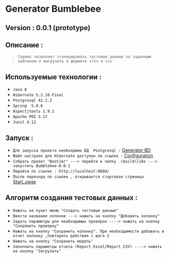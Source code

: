# Generator Bumblebee
## Version : 0.0.1 (prototype)
## Описание :
>`Сервис позволяет сгенерировать тестовые данные по заданным шаблонам и выгрузить в формате xlsx и csv`
## Используемые технологии :
* `Java 8`
* `Hibernate 5.2.16.Final`
* `Postgresql 42.2.2`
* `Spring  5.0.6`
* `Aspectjtools 1.9.1`
* `Apache POI 3.17`
* `Junit 4.12`
## Запуск : 
* `Для запуска проекта необходима БД  Postgresql :` [Generator BD](https://github.com/TimurBaldin/Bumblebee/tree/develop/src/database/migration)
* `Файл настроек для Hibernate доступен по ссылке :`  [Configuration](https://github.com/TimurBaldin/Bumblebee/blob/develop/src/main/resources/hibernate.cfg.xml)
* `Собрать проект "BootJar" ---> перейти в папку  \build\libs ---> запустить Bumblebee-0.0.1 `
* `Перейти по ссылке : http://localhost:8080/`
* `После перехода по ссылке , открывается стартовая стриница ` [Start_page](https://drive.google.com/file/d/17abrZwuefXY72D1SWx5C4B2gezVVKyy6/view?usp=sharing)
## Алгоритм создания тестовых данных  : 
* `Нажать на пункт меню "Создать тестовые данные" `
* `Ввести название колонки ---> нажать на кнопку "Добавить колонку" `
* `Задать параметры для необходимых проверок ----> нажать на кнопку "Сохранить проверку" `
* `Нажать на кнопку "Сохранить колонку". При необходимости добавить в отчет колонку ,повторить действия с шага 2 `
* `Нажать на кнопку "Сохранить модель" `
* `Заполнить параметры отчета (Report Excel/Report CSV) ----> нажать на кнопку "Загрузить" `

